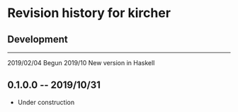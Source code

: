 # Revision history for kircher

## Development

------------    ------------ 
2019/02/04      Begun
2019/10         New version in Haskell

## 0.1.0.0 -- 2019/10/31

* Under construction
